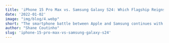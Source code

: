 ```yaml
---
title: 'iPhone 15 Pro Max vs. Samsung Galaxy S24: Which Flagship Reigns Supreme?'
date: '2022-01-02'
image: "img/blog/4.webp"
short: "The smartphone battle between Apple and Samsung continues with the release of the iPhone 15 Pro Max and the Samsung Galaxy S24. Both devices represent the pinnacle of mobile technology, boasting cutting-edge features, sleek designs, and powerful performance."
author: "Shane Coutinho"
slug: 'iphone-15-pro-max-vs-samsung-galaxy-s24'
---
```

